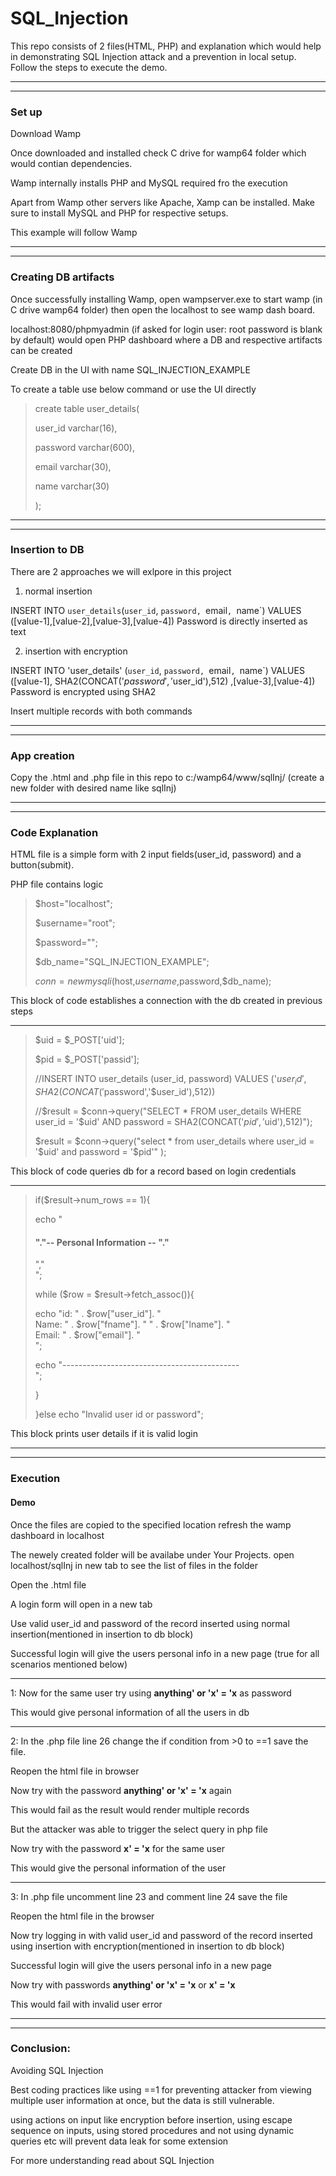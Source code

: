 # SQL_Injection

This repo consists of 2 files(HTML, PHP) and explanation which would help in demonstrating SQL Injection attack and a prevention in local setup.
Follow the steps to execute the demo.

---
---
### Set up


Download Wamp

Once downloaded and installed check C drive for wamp64 folder which would contian dependencies.

Wamp internally installs PHP and MySQL required fro the execution

Apart from Wamp other servers like Apache, Xamp can be installed. Make sure to install MySQL and PHP for respective setups.

This example will follow Wamp

---
---
### Creating DB artifacts


Once successfully installing Wamp, open wampserver.exe to start wamp (in C drive wamp64 folder) then open the localhost to see wamp dash board.

localhost:8080/phpmyadmin (if asked for login user: root password is blank by default) would open PHP dashboard where a DB and respective artifacts can be created

Create DB in the UI with name SQL_INJECTION_EXAMPLE

To create a table use below command or use the UI directly
>create table user_details(
>
>user_id varchar(16),
>
>password varchar(600),
>
>email varchar(30),
>
>name varchar(30)
>
>);

---
---
### Insertion to DB


There are 2 approaches we will exlpore in this project
1. normal insertion

INSERT INTO `user_details`(`user_id`, `password, `email`, `name`) VALUES ([value-1],[value-2],[value-3],[value-4])
Password is directly inserted as text

2. insertion with encryption

INSERT INTO 'user_details' (`user_id`, `password, `email`, `name`) VALUES ([value-1], SHA2(CONCAT('$password','$user_id'),512) ,[value-3],[value-4])
Password is encrypted using SHA2

Insert multiple records with both commands

---
---
### App creation
Copy the .html and .php file in this repo to c:/wamp64/www/sqlInj/ (create a new folder with desired name like sqlInj)

---
---
### Code Explanation
HTML file is a simple form with 2 input fields(user_id, password) and a button(submit).

PHP file contains logic

>$host="localhost";
>
>$username="root";
>
>$password="";
>
>$db_name="SQL_INJECTION_EXAMPLE";
>
>$conn=new mysqli($host,$username,$password,$db_name);

This block of code establishes a connection with the db created in previous steps

---
>$uid = $_POST['uid'];
>
>$pid = $_POST['passid'];
>	
>//INSERT INTO user_details (user_id, password) VALUES ('$user_id', SHA2(CONCAT('$password','$user_id'),512))
>
>//$result = $conn->query("SELECT * FROM user_details WHERE user_id = '$uid' AND password = SHA2(CONCAT('$pid','$uid'),512)");
>
>$result = $conn->query("select * from user_details where user_id = '$uid' and password = '$pid'" );

This block of code queries db for a record based on login credentials

---
>
>if($result->num_rows == 1){
>
>echo "<h4>"."-- Personal Information -- "."</h4>","</br>";
>
>while ($row = $result->fetch_assoc()){
>
>echo "id: " . $row["user_id"]. "<br>Name: " . $row["fname"]. " " . $row["lname"]. "<br>Email: " . $row["email"]. "<br>";
>
>echo "--------------------------------------------<br>";
>
>}
>
>}else echo "Invalid user id or password";

This block prints user details if it is valid login

---
---
### Execution
#### Demo
Once the files are copied to the specified location refresh the wamp dashboard in localhost

The newely created folder will be availabe under Your Projects. open localhost/sqlInj in new tab to see the list of files in the folder

Open the .html file

A login form will open in a new tab

Use valid user_id and password of the record inserted using normal insertion(mentioned in insertion to db block)

Successful login will give the users personal info in a new page (true for all scenarios mentioned below)

---
1: Now for the same user try using **anything' or 'x' = 'x** as password

This would give personal information of all the users in db

---
2: In the .php file line 26 change the if condition from >0 to ==1 save the file.

Reopen the html file in browser

Now try with the password **anything' or 'x' = 'x** again

This would fail as the result would render multiple records

But the attacker was able to trigger the select query in php file

Now try with the password **x' = 'x** for the same user

This would give the personal information of the user

---
3: In .php file uncomment line 23 and comment line 24 save the file

Reopen the html file in the browser

Now try logging in with valid user_id and password of the record inserted using insertion with encryption(mentioned in insertion to db block)

Successful login will give the users personal info in a new page

Now try with passwords **anything' or 'x' = 'x** or **x' = 'x**

This would fail with invalid user error

---
---

### Conclusion:
Avoiding SQL Injection 

Best coding practices like using ==1 for preventing attacker from viewing multiple user information at once, but the data is still vulnerable.

using actions on input like encryption before insertion, using escape sequence on inputs, using stored procedures and not using dynamic queries etc will prevent data leak for some extension

For more understanding read about SQL Injection

